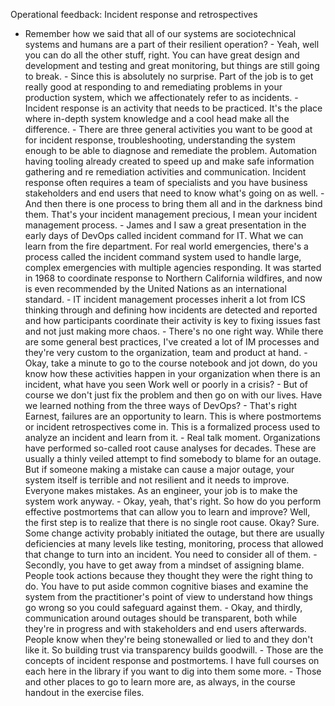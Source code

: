 Operational feedback: Incident response and retrospectives
- Remember how we said that all of our systems are sociotechnical systems and humans are a part of their resilient operation? - Yeah, well you can do all the other stuff, right. You can have great design and development and testing and great monitoring, but things are still going to break. - Since this is absolutely no surprise. Part of the job is to get really good at responding to and remediating problems in your production system, which we affectionately refer to as incidents. - Incident response is an activity that needs to be practiced. It's the place where in-depth system knowledge and a cool head make all the difference. - There are three general activities you want to be good at for incident response, troubleshooting, understanding the system enough to be able to diagnose and remediate the problem. Automation having tooling already created to speed up and make safe information gathering and re remediation activities and communication. Incident response often requires a team of specialists and you have business stakeholders and end users that need to know what's going on as well. - And then there is one process to bring them all and in the darkness bind them. That's your incident management precious, I mean your incident management process. - James and I saw a great presentation in the early days of DevOps called incident command for IT. What we can learn from the fire department. For real world emergencies, there's a process called the incident command system used to handle large, complex emergencies with multiple agencies responding. It was started in 1968 to coordinate response to Northern California wildfires, and now is even recommended by the United Nations as an international standard. - IT incident management processes inherit a lot from ICS thinking through and defining how incidents are detected and reported and how participants coordinate their activity is key to fixing issues fast and not just making more chaos. - There's no one right way. While there are some general best practices, I've created a lot of IM processes and they're very custom to the organization, team and product at hand. - Okay, take a minute to go to the course notebook and jot down, do you know how these activities happen in your organization when there is an incident, what have you seen Work well or poorly in a crisis? - But of course we don't just fix the problem and then go on with our lives. Have we learned nothing from the three ways of DevOps? - That's right Earnest, failures are an opportunity to learn. This is where postmortems or incident retrospectives come in. This is a formalized process used to analyze an incident and learn from it. - Real talk moment. Organizations have performed so-called root cause analyses for decades. These are usually a thinly veiled attempt to find somebody to blame for an outage. But if someone making a mistake can cause a major outage, your system itself is terrible and not resilient and it needs to improve. Everyone makes mistakes. As an engineer, your job is to make the system work anyway. - Okay, yeah, that's right. So how do you perform effective postmortems that can allow you to learn and improve? Well, the first step is to realize that there is no single root cause. Okay? Sure. Some change activity probably initiated the outage, but there are usually deficiencies at many levels like testing, monitoring, process that allowed that change to turn into an incident. You need to consider all of them. - Secondly, you have to get away from a mindset of assigning blame. People took actions because they thought they were the right thing to do. You have to put aside common cognitive biases and examine the system from the practitioner's point of view to understand how things go wrong so you could safeguard against them. - Okay, and thirdly, communication around outages should be transparent, both while they're in progress and with stakeholders and end users afterwards. People know when they're being stonewalled or lied to and they don't like it. So building trust via transparency builds goodwill. - Those are the concepts of incident response and postmortems. I have full courses on each here in the library if you want to dig into them some more. - Those and other places to go to learn more are, as always, in the course handout in the exercise files.
